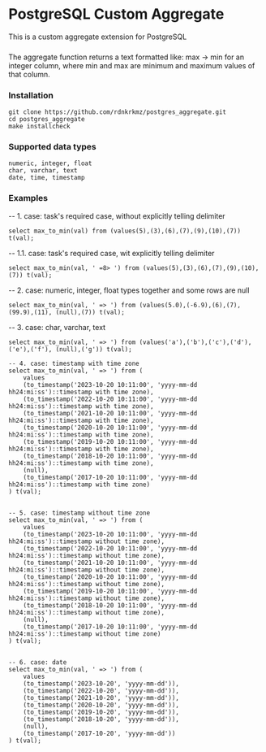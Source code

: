 # PostgreSQL Custom Aggregate
This is a custom aggregate extension for PostgreSQL

### 
The aggregate function returns a text formatted like: max -> min for an integer column, where min and max are minimum and maximum values of that column.

### Installation
```
git clone https://github.com/rdnkrkmz/postgres_aggregate.git
cd postgres_aggregate
make installcheck
```


### Supported data types
```
numeric, integer, float
char, varchar, text
date, time, timestamp
```

### Examples
-- 1. case: task's required case, without explicitly telling delimiter
```
select max_to_min(val) from (values(5),(3),(6),(7),(9),(10),(7)) t(val);
```
-- 1.1. case: task's required case, wit explicitly telling delimiter
```
select max_to_min(val, ' =8> ') from (values(5),(3),(6),(7),(9),(10),(7)) t(val);
```
-- 2. case: numeric, integer, float types together and some rows are null
```
select max_to_min(val, ' => ') from (values(5.0),(-6.9),(6),(7),(99.9),(11), (null),(7)) t(val);
```


-- 3. case: char, varchar, text
```
select max_to_min(val, ' => ') from (values('a'),('b'),('c'),('d'),('e'),('f'), (null),('g')) t(val);

-- 4. case: timestamp with time zone
select max_to_min(val, ' => ') from (
    values
	(to_timestamp('2023-10-20 10:11:00', 'yyyy-mm-dd hh24:mi:ss')::timestamp with time zone),
    (to_timestamp('2022-10-20 10:11:00', 'yyyy-mm-dd hh24:mi:ss')::timestamp with time zone),
    (to_timestamp('2021-10-20 10:11:00', 'yyyy-mm-dd hh24:mi:ss')::timestamp with time zone),
    (to_timestamp('2020-10-20 10:11:00', 'yyyy-mm-dd hh24:mi:ss')::timestamp with time zone),
    (to_timestamp('2019-10-20 10:11:00', 'yyyy-mm-dd hh24:mi:ss')::timestamp with time zone),
    (to_timestamp('2018-10-20 10:11:00', 'yyyy-mm-dd hh24:mi:ss')::timestamp with time zone),
    (null),
    (to_timestamp('2017-10-20 10:11:00', 'yyyy-mm-dd hh24:mi:ss')::timestamp with time zone)
) t(val);


-- 5. case: timestamp without time zone
select max_to_min(val, ' => ') from (
    values
	(to_timestamp('2023-10-20 10:11:00', 'yyyy-mm-dd hh24:mi:ss')::timestamp without time zone),
    (to_timestamp('2022-10-20 10:11:00', 'yyyy-mm-dd hh24:mi:ss')::timestamp without time zone),
    (to_timestamp('2021-10-20 10:11:00', 'yyyy-mm-dd hh24:mi:ss')::timestamp without time zone),
    (to_timestamp('2020-10-20 10:11:00', 'yyyy-mm-dd hh24:mi:ss')::timestamp without time zone),
    (to_timestamp('2019-10-20 10:11:00', 'yyyy-mm-dd hh24:mi:ss')::timestamp without time zone),
    (to_timestamp('2018-10-20 10:11:00', 'yyyy-mm-dd hh24:mi:ss')::timestamp without time zone),
    (null),
    (to_timestamp('2017-10-20 10:11:00', 'yyyy-mm-dd hh24:mi:ss')::timestamp without time zone)
) t(val);


-- 6. case: date
select max_to_min(val, ' => ') from (
    values
	(to_timestamp('2023-10-20', 'yyyy-mm-dd')),
    (to_timestamp('2022-10-20', 'yyyy-mm-dd')),
    (to_timestamp('2021-10-20', 'yyyy-mm-dd')),
    (to_timestamp('2020-10-20', 'yyyy-mm-dd')),
    (to_timestamp('2019-10-20', 'yyyy-mm-dd')),
    (to_timestamp('2018-10-20', 'yyyy-mm-dd')),
    (null),
    (to_timestamp('2017-10-20', 'yyyy-mm-dd'))
) t(val);
```
